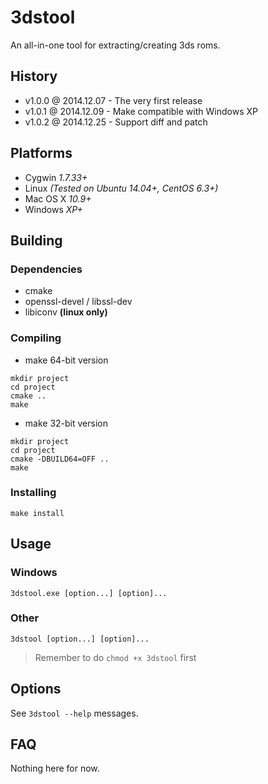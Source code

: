 # 3dstool

An all-in-one tool for extracting/creating 3ds roms.

## History

- v1.0.0 @ 2014.12.07 - The very first release
- v1.0.1 @ 2014.12.09 - Make compatible with Windows XP
- v1.0.2 @ 2014.12.25 - Support diff and patch

## Platforms

- Cygwin *1.7.33+*
- Linux *(Tested on Ubuntu 14.04+, CentOS 6.3+)*
- Mac OS X *10.9+*
- Windows *XP+*

## Building

### Dependencies

- cmake
- openssl-devel / libssl-dev
- libiconv **(linux only)**

### Compiling

- make 64-bit version
~~~
mkdir project
cd project
cmake ..
make
~~~

- make 32-bit version
~~~
mkdir project
cd project
cmake -DBUILD64=OFF ..
make
~~~

### Installing

~~~
make install
~~~

## Usage

### Windows

~~~
3dstool.exe [option...] [option]...
~~~

### Other

~~~
3dstool [option...] [option]...
~~~

> Remember to do `chmod +x 3dstool` first

## Options

See `3dstool --help` messages.

## FAQ

Nothing here for now.
